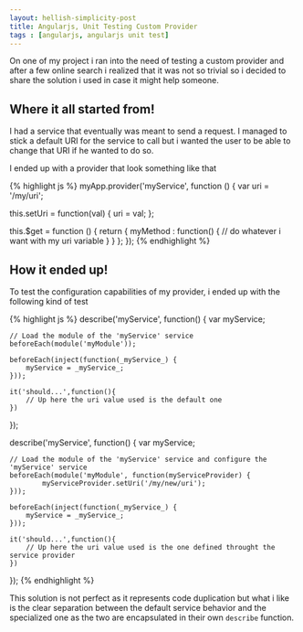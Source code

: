 ```yaml
---
layout: hellish-simplicity-post
title: Angularjs, Unit Testing Custom Provider
tags : [angularjs, angularjs unit test]
---
```


On one of my project i ran into the need of testing a custom provider and after a few online search i realized that it was not so trivial so i decided to share the solution i used in case it might help someone.

## Where it all started from!

I had a service that eventually was meant to send a request. I managed to stick a default URI for the service 
to call but i wanted the user to be able to change that URI if he wanted to do so.

I ended up with a provider that look something like that

{% highlight js  %}
myApp.provider('myService', function () {
   var uri = '/my/uri';
   
   this.setUri = function(val) {
      uri = val;
   };

   this.$get = function () {
      return {
         myMethod : function() {
            // do whatever i want with my uri variable
         }
      }
   };
});
{% endhighlight %}

## How it ended up!

To test the configuration capabilities of my provider, i ended up with the following kind of test

{% highlight js  %}
describe('myService', function() {
	var myService;
	
	// Load the module of the 'myService' service
	beforeEach(module('myModule'));
	
	beforeEach(inject(function(_myService_) {
		myService = _myService_;
	}));
	
	it('should...',function(){
		// Up here the uri value used is the default one
	})
});

describe('myService', function() {
	var myService;
	
	// Load the module of the 'myService' service and configure the 'myService' service
	beforeEach(module('myModule', function(myServiceProvider) {
       		myServiceProvider.setUri('/my/new/uri');
	}));
	
	beforeEach(inject(function(_myService_) {
		myService = _myService_;
	}));	

	it('should...',function(){
		// Up here the uri value used is the one defined throught the service provider
	})
	
});
{% endhighlight %}

This solution is not perfect as it represents code duplication but what i like is 
the clear separation between the default service behavior and the specialized one 
as the two are encapsulated in their own `describe` function.
